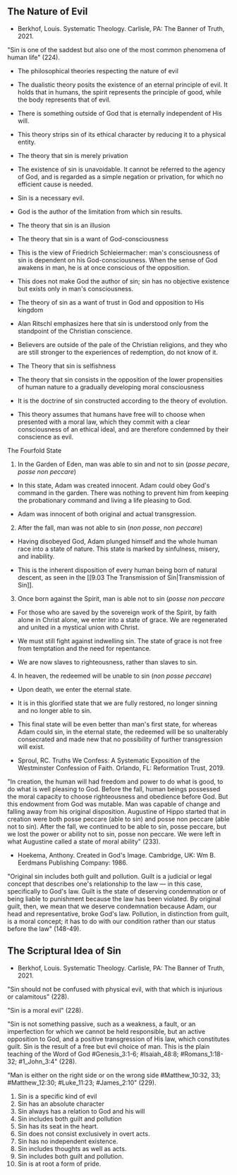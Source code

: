 ## The Nature of Evil

- Berkhof, Louis. Systematic Theology. Carlisle, PA: The Banner of Truth, 2021.

"Sin is one of the saddest but also one of the most common phenomena of human life" (224).

- The philosophical theories respecting the nature of evil
- The dualistic theory posits the existence of an eternal principle of evil. It holds that in humans, the spirit represents the principle of good, while the body represents that of evil.
- There is something outside of God that is eternally independent of His will.
- This theory strips sin of its ethical character by reducing it to a physical entity.
- The theory that sin is merely privation
- The existence of sin is unavoidable. It cannot be referred to the agency of God, and is regarded as a simple negation or privation, for which no efficient cause is needed.
- Sin is a necessary evil.
- God is the author of the limitation from which sin results.
- The theory that sin is an illusion
- The theory that sin is a want of God-consciousness
- This is the view of Friedrich Schleiermacher: man's consciousness of sin is dependent on his God-consciousness. When the sense of God awakens in man, he is at once conscious of the opposition.
- This does not make God the author of sin; sin has no objective existence but exists only in man's consciousness.
- The theory of sin as a want of trust in God and opposition to His kingdom

- Alan Ritschl emphasizes here that sin is understood only from the standpoint of the Christian conscience.

- Believers are outside of the pale of the Christian religions, and they who are still stronger to the experiences of redemption, do not know of it.

- The Theory that sin is selfishness

- The theory that sin consists in the opposition of the lower propensities of human nature to a gradually developing moral consciousness

- It is the doctrine of sin constructed according to the theory of evolution.

- This theory assumes that humans have free will to choose when presented with a moral law, which they commit with a clear consciousness of an ethical ideal, and are therefore condemned by their conscience as evil.

The Fourfold State

1. In the Garden of Eden, man was able to sin and not to sin (*posse pecare*, *posse non peccare*)

- In this state, Adam was created innocent. Adam could obey God's command in the garden. There was nothing to prevent him from keeping the probationary command and living a life pleasing to God.

- Adam was innocent of both original and actual transgression.

2. After the fall, man was not able to sin (*non posse*, *non peccare*)

- Having disobeyed God, Adam plunged himself and the whole human race into a state of nature. This state is marked by sinfulness, misery, and inability.

- This is the inherent disposition of every human being born of natural descent, as seen in the [[9.03 The Transmission of Sin|Transmission of Sin]].

3. Once born against the Spirit, man is able not to sin (*posse non peccare*

- For those who are saved by the sovereign work of the Spirit, by faith alone in Christ alone, we enter into a state of grace. We are regenerated and united in a mystical union with Christ.

- We must still fight against indwelling sin. The state of grace is not free from temptation and the need for repentance.

- We are now slaves to righteousness, rather than slaves to sin.

4. In heaven, the redeemed will be unable to sin (*non posse peccare*)

- Upon death, we enter the eternal state.

- It is in this glorified state that we are fully restored, no longer sinning and no longer able to sin.

- This final state will be even better than man's first state, for whereas Adam could sin, in the eternal state, the redeemed will be so unalterably consecrated and made new that no possibility of further transgression will exist.

- Sproul, RC. Truths We Confess: A Systematic Exposition of the Westminster Confession of Faith. Orlando, FL: Reformation Trust, 2019.

"In creation, the human will had freedom and power to do what is good, to do what is well pleasing to God. Before the fall, human beings possessed the moral capacity to choose righteousness and obedience before God. But this endowment from God was mutable. Man was capable of change and falling away from his original disposition. Augustine of Hippo started that in creation were both posse peccare (able to sin) and posse non peccare (able not to sin). After the fall, we continued to be able to sin, posse peccare, but we lost the power or ability not to sin, posse non peccare. We were left in what Augustine called a state of moral ability" (233).

- Hoekema, Anthony. Created in God's Image. Cambridge, UK: Wm B. Eerdmans Publishing Company: 1986.

"Original sin includes both guilt and pollution. Guilt is a judicial or legal concept that describes one's relationship to the law — in this case, specifically to God's law. Guilt is the state of deserving condemnation or of being liable to punishment because the law has been violated. By original guilt, then, we mean that we deserve condemnation because Adam, our head and representative, broke God's law. Pollution, in distinction from guilt, is a moral concept; it has to do with our condition rather than our status before the law" (148-49).

## The Scriptural Idea of Sin

- Berkhof, Louis. Systematic Theology. Carlisle, PA: The Banner of Truth, 2021.

"Sin should not be confused with physical evil, with that which is injurious or calamitous" (228).

"Sin is a moral evil" (228).

"Sin is not something passive, such as a weakness, a fault, or an imperfection for which we cannot be held responsible, but an active opposition to God, and a positive transgression of His law, which constitutes guilt. Sin is the result of a free but evil choice of man. This is the plain teaching of the Word of God #Genesis_3:1-6; #Isaiah_48:8; #Romans_1:18-32; #1_John_3:4" (228).

"Man is either on the right side or on the wrong side #Matthew_10:32, 33; #Matthew_12:30; #Luke_11:23; #James_2:10" (229).

1. Sin is a specific kind of evil
2. Sin has an absolute character
3. Sin always has a relation to God and his will
4. Sin includes both guilt and pollution
5. Sin has its seat in the heart.
6. Sin does not consist exclusively in overt acts.
7. Sin has no independent existence.
8. Sin includes thoughts as well as acts.
9. Sin includes both guilt and pollution.
10. Sin is at root a form of pride.
